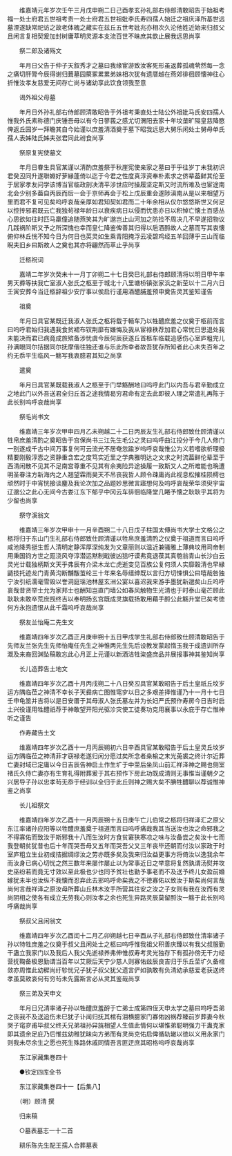 <!-- { "loadSidebar": true } -->
　　维嘉靖元年岁次壬午三月戊申朔二日己酉孝玄孙礼部右侍郎清敢昭告于始祖考福一处士府君五世祖考贵一处士府君五世祖妣李氏寿四孺人始迁之祖庆泽所基世远墓湮遂缺常祀访之故老体魄之藏实在兹丘五世考妣兆亦相次久沦他姓近始来归叔父且闲言复相契爰加封树庸萃明灵源本支流百世不昧庶其歆止展我远思尚享

　　祭二郎及诸殇文

　　年月日父告于仲子天叙秀才之墓曰我缘宦游致汝客死形虽返葬孤魂茕然每一念之痛切肝膂今辰得谢归葺墓园藂冢累累弟妹相次犹有遗厝越在燕郊徘徊顾懐神往心折惟汝孝友慈爱无间存亡尚与诸幼享此饮食领我至意

　　谒外祖父母墓

　　年月日外孙礼部右侍郎顾清敢昭告于外祖考秉直处士陆公外祖妣马氏安四孺人惟我外氏素称德门庆锺吾母以有今日蓼莪之感尤切渭阳去家十年坟垄旷隔皇慈降愍俾返丘园岁一拜瞻其自今始谨以庶羞清酒奠于墓下昭我远思大舅乐闲处士舅母单氏孺人表姊陆氏姊夫张君同此祔食尚享

　　祭原复宪使墓文

　　年月日眷生具官某谨以清酌庶羞祭于秋崖宪使亲家之墓曰于乎往岁丁未我初识君癸丒同升遂聨婣好萝縁蓬倚以迄于今君之性度真淳资奉朴素求之侪辈葢鲜其伦至于居家孝友问学该博当官临政剖决清平涉世应时操履坚定斯又时流所难及也宦途南北会少别多葢自丙辰而后一会于京师再会于松上戊辰重会遂陟滇南从是以来相望万里而君不复可见矣呜呼哀哉亲厚如君知契如君而二十年余相从仅尔悠悠斯世又何足以控抟邪君既云亡我独茍禄年龄日以衰疾病日以侵而忧患亦日以积悼亡懐土百感丛心思欲如往时匹马羸僮追随燕笑其为旷邈岂止山河加之防捡不周决几不早遂招物议几践祸阶斯又予之所深愧也幸而皇仁降鉴俾善其归得以巵酒酹故人之墓而写其衷懐俯仰林丘恍不知今日为何日也英灵如生乘青阳掩浮云凌碧鸡经五羊回薄乎三山而临睨夫旧乡曰斯故人之奠也其亦将翩然而萃止乎尚享

　　迁柩祝词

　　嘉靖二年岁次癸未十一月丁卯朔二十七日癸巳礼部右侍郎顾清将以明日甲午率男天彛等扶我亡室淑人张氏之柩至于城北十八里塘桥镇张家浜之新茔以十二月六日壬寅安葬今当迁柩辞祖少安厅事以俟启行谨用酒醴脯羞预申奠告灵其鉴知谨告

　　祖奠

　　年月日具官某既迁我淑人张氏之柩将载于輀车乃以牲醴庶羞之仪奠于柩前而言曰呜呼君始归我遇我食贫裙布钗荆靡有嫌悔及我从宦禄秩荐加君心常忧日思退处我未能决而君已病竟成旅殡备涉忧虞今辰何辰获遂丘首柩车临载追感伤心室庐粗完儿孙满眼同尔拮据同尔抚摩偕往独还谁与乐此所幸者故吾犹存所知者此心未失百年之约无忝平生临风一觞写我衷臆君其知之尚享

　　遣奠

　　年月日具官某既载我淑人之柩至于门举觞酬地曰呜呼此门以内吾与君辛勤成立之地此门以外吾送君全归丘首之途我情曷穷君命有定去此即彼人理之常遣礼再陈于此长别呜呼哀哉尚享

　　祭毛尚书文

　　维嘉靖三年岁次甲申四月乙未朔越二十二日丙辰友生礼部右侍郎致仕顾清谨以牲帛庶羞清酌之奠昭告于宫保尚书三江先生毛公之灵曰呜呼曲江投分于今几人修门一别遂成千古中间万事复何可云流光不居奄忽踰岁呜呼哀哉惟公为义若嗜欲析理极精要刚毅淳悫之资静重含宏之度笃实近里之学典雅明达之文求之时流葢鲜伦辈至于西清闲散不见其不足南宫尊重不见其有余夷险异途操履一致斯又人之所难能也晩遭明圣眷注方新海内之人翘望霖雨昊天不吊丧我哲人顾令疎庸尚此视息松摧桂陨樗也顽然时于中宵恍接谈麈及我论次加之品题妙思微言寤想何及呜呼哀哉荣华须臾宇宙辽邈公之此心无间今古娄江东下郁乎中冈云车徘徊临降堂几睠予懐之耿耿乎其将为少留也尚享

　　祭守溪翁文

　　维嘉靖三年岁次甲申十一月辛酉朔二十八日戊子柱国太傅尚书大学士文格公之柩将归于东山门生礼部右侍郎致仕顾清谨以牲帛庶羞清酌之仪奠于祖道而言曰呜呼咸池降秀挺生哲人清明定静浑厚深纯发为文章丽则以温近兼骚雅上薄典坟用司帝制用秉国钧方世之厖浇风夺淳潜运黙制戢彼凶狺吁谟弗竟退葆其真匏翁青山长沙白云灵光廿载独柄斯文天乎弗辰有介梁木龙亡虎逝变见百族公复何须人实靡榖清也早縁鼯技托迹龙门青黄沟断黼黻茧纶三十年来名辱缙绅既以言归方切悚惧公曰嘻哉咎独宁汝引纸濡毫雪毁以誉洞庭瑶池林屋玄洲公宴以喜迟我来游手墨犹新邈矣山丘呜呼哀哉昔贤举士允为家邦士也酬知岂直门墙公如春风触物生光清也于时泰山毫芒顾此耿耿未敢卒荒庶觊终吉以奉明扬玄宫既成灵旗载扬敢用藉手酹公此觞升堂已矣考徳何方永抱遗恨从此千霜呜呼哀哉尚享

　　祭友兰怡庵二先生文

　　维嘉靖四年岁次乙酉正月庚申朔十五日甲戌学生礼部右侍郎致仕顾清敢昭告于先师友兰张先生先师怡庵任先生之神惟两先生先后设教发蒙起惰玉我于成遗训所存溉及来裔回渊坠稿敢忘此心月正上元谨以新酒洁牲粢盛庶品并展报事神其鉴知尚享

　　长儿造葬告土地文

　　维嘉靖四年岁次乙酉十月丙戌朔二十八日癸丒具官某敢昭告于后土皇祇丘坟岁运方隅临莅之神清不幸长子天彛病亡图惟窀穸以日之多艰差择惟谨乃十一月十七日壬申龟筮并吉将以是日安厝于其母淑人张氏墓左并为长妇严氏预作寿房今日吉时启土兴役谨用牲醴祇荐于神敢望开阳光驱沴灾使工徒奏功克用襄事以永庇于存亡惟神听之谨告

　　作寿藏告土文

　　维嘉靖四年岁次乙酉十一月丙辰朔初六日辛酉具官某敢昭告于后土皇灵丘坟岁运方隅临莅之神清菲才窃禄老遂归闲分愿过矣所念者桒榆之末光莵裘之终计尔近葬亡妻封域已定庸以今日吉辰告神启土作生圹于中茔后坐凤山前汇祥泽神之赐也侧室禇氏久侍亡妻亦有生育礼得附葬爰于其右预作下房此功既成清则无事惟当谨朝夕之兴居导子孙以忠孝茍无忝于经训以全归于此丘则神之赐大矣不腆牲醴聊以荐诚惟神鉴之尚享

　　长儿祖祭文

　　维嘉靖四年岁次乙酉十一月丙辰朔十五日庚午亡儿伯常之柩将归祥泽汇之原父东江率诸孙应阳等以牲醴庶羞奠于祖道而言曰呜呼痛哉我其当送汝也汝之命邪我之不得寡佑而致汝于斯邪我十八而生汝时方食贫窘狭寒凉之味与汝备尝之矣汝十七而我登朝贫犹昔也后十年而哭吾母又五年而哭吾父又三年丧毕还朝而付汝以家政于时室庐粗立生业初成拮据绸缪汝之劳亦既多矣及我来归汝益更事方将倚汝以逸我余年而汝身已病心切忧之然三数年来屡作屡止以为常事近日之举意将复然孰谓汤熨并攻史巫纷若而竟无寸效以至此极也少也同予贫壮也勤予事老而不及送予终儿女盈前婚嫁犹未半也汝纵不我懐而忍弃此去邪呜呼命矣我之不徳寡佑以致汝于斯矣尚何言哉尚何言哉祥泽之原汝母所葬山丘林木汝手所营其往安之汝之子女则有我在汝而有灵尚阴相之使各有成立无劳我心则汝孝之余也死生异路灵辰莫留酹汝一觞于此长别呜呼痛哉尚享

　　祭叔父且闲翁文

　　维嘉靖四年岁次乙酉闰十二月乙卯朔越七日辛酉从子礼部右侍郎致仕清率诸子孙以特牲庶羞之仪奠于叔父且闲处士之柩曰呜呼惟我祖父积善庆臻以有我父叔服勤干蛊立我家门以及我后人我父先逝禄养弗伸惟叔寿考灵光独存下有孤孙傍无干力经营抚鞠备极恩勤谓当百年以艾厥后天宁少慈人则寡佑兹辰良吉归于乐丘茔圹久备棺敛亦周惟此幼穉尚纡轸忧兄子犹子叔父犹父遗言俨如孰敢有负清幼承慈爱老获送终孝虽莫致哀何有穷茍未先露斯言必从灵其鉴哉尚享

　　祭三弟及天申文

　　年月日兄清率诸子孙以牲醴庶羞酹于亡弟士成第四侄天申太学之墓曰呜呼吾弟之丧我不及送追伤未巳犹子讣闻归抚其棺有泪横臆家门寡佑凶祸荐臻前岁葬妻今秋哭子窀穸甫毕叔父终夭兄弟祖孙舁旐相望人生值此情何以堪惟弟聪明强力干蛊克家即其遗余足庇乃后惟兹幼稚犹昧向方弟而有灵尚克佑启俾循轨辙以徳以义用永家门则我未尽余生之愿也死生殊路休戚同情吾言匪迂庶其昭格呜呼哀哉尚享

　　东江家藏集巻四十

　　●钦定四库全书

　　东江家藏集巻四十一【后集八】

　　（明）顾清 撰

　　归来稿

　　○墓表墓志一十二首

　　耕乐陈先生配王孺人合葬墓表

